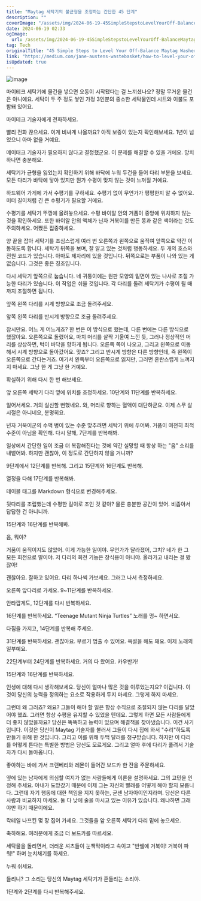 ```yaml
---
title: "Maytag 세탁기의 불균형을 조정하는 간단한 45 단계"
description: ""
coverImage: "/assets/img/2024-06-19-45SimpleStepstoLevelYourOff-BalanceMaytagWasher_0.png"
date: 2024-06-19 02:33
ogImage:
  url: /assets/img/2024-06-19-45SimpleStepstoLevelYourOff-BalanceMaytagWasher_0.png
tag: Tech
originalTitle: "45 Simple Steps to Level Your Off-Balance Maytag Washer"
link: "https://medium.com/jane-austens-wastebasket/how-to-level-your-off-balance-maytag-washer-in-45-simple-steps-4591914dc247"
isUpdated: true
---
```


![image](/assets/img/2024-06-19-45SimpleStepstoLevelYourOff-BalanceMaytagWasher_0.png)

마이테크 세탁기에 물건을 넣으면 요동이 시작됐다는 걸 느끼셨나요? 정말 무거운 물건은 아니에요. 세탁이 두 주 정도 쌓인 가정 3인분의 중소한 세탁물인데 시트와 이불도 포함돼 있어요.

마이테크 기술자에게 전화하세요.

빨리 전화 끊으세요. 이게 비싸게 나올까요? 아직 보증이 있는지 확인해보세요. 1년이 넘었으니 아마 없을 거예요.

<div class="content-ad"></div>

메이태크 기술자가 필요하지 않다고 결정했군요. 이 문제를 해결할 수 있을 거에요. 망치하나면 충분해요.

세탁기가 균형을 잃었는지 확인하기 위해 바닥에 누워 두건을 들어 다리 부분을 보세요. 모든 다리가 바닥에 닿아 있지만 뭔가 수평이 맞지 않는 것이 느껴질 거에요.

하드웨어 가게에 가서 수평기를 구하세요. 수평기 없이 무언가가 평평한지 알 수 없어요. 미터 길이처럼 긴 큰 수평기가 필요할 거에요.

수평기를 세탁기 뚜껑에 올려놓으세요. 수평 바이알 안의 거품이 중앙에 위치하지 않는 것을 확인하세요. 또한 바이알 안의 액체가 닌자 거북이를 만든 똥과 같은 색이라는 것도 주의하세요. 어쨌든 집중하세요.

<div class="content-ad"></div>

양 끝을 잡아 세탁기를 조심스럽게 여러 번 오른쪽과 왼쪽으로 움직여 앞쪽으로 약간 이동하도록 합니다. 세탁기 뒤쪽을 보며, 잘 알고 있는 것처럼 행동하세요. 두 개의 호스와 전원 코드가 있습니다. 아마도 제자리에 있을 것입니다. 뒤쪽으로는 부품이 나와 있는 게 없습니다. 그것은 좋은 징조입니다.

다시 세탁기 앞쪽으로 눕습니다. 네 귀퉁이에는 원판 모양의 밑면이 있는 나사로 조절 가능한 다리가 있습니다. 이 작업은 쉬울 것입니다. 각 다리를 돌려 세탁기가 수평이 될 때까지 조절하면 됩니다.

앞쪽 왼쪽 다리를 시계 방향으로 조금 돌려주세요.

앞쪽 왼쪽 다리를 반시계 방향으로 조금 돌려주세요.

<div class="content-ad"></div>

잠시만요. 어느 게 어느게죠? 한 번은 이 방식으로 했는데, 다른 번에는 다른 방식으로 했잖아요. 오른쪽으로 돌렸어요, 마치 머리를 살짝 기울여 느낀 듯, 그러나 정상적인 머리를 상상하면, 턱이 바닥을 향하게 됩니다. 오른쪽 쪽이 나오고, 그리고 왼쪽으로 이동해서 시계 방향으로 돌아갔어요. 맞죠? 그리고 반시계 방향은 다른 방향인데, 즉 왼쪽이 오른쪽으로 간다는거죠. 여기서 왼쪽부터 오른쪽으로 읽지만, 그러면 혼란스럽게 느껴지지 마세요. 그냥 한 게 그냥 한 거예요.

확실하기 위해 다시 한 번 해보세요.

앞 오른쪽 세탁기 다리 옆에 위치를 조정하세요. 10단계와 11단계를 반복하세요.

일어서세요. 거의 실신할 뻔했네요. 와, 머리로 향하는 혈액이 대단하군요. 이제 스무 살 시절은 아니네요, 분명히요.

<div class="content-ad"></div>

넌자 거북이군의 수액 병이 있는 수준 맞추려면 세탁기 위에 두어봐. 거품이 여전히 최적 수준이 아님을 확인해. 다시 말해, 7단계를 반복해봐.

일상에서 간단한 일이 조금 더 복잡해진다는 것에 약간 실망할 때 항상 하는 "음" 소리를 내뱉어봐. 하지만 괜찮아, 이 정도로 간단하지 않을 거니까?

9단계에서 12단계를 반복해. 그리고 15단계와 16단계도 반복해.

열정을 다해 17단계를 반복해봐.

<div class="content-ad"></div>

테이블 태그를 Markdown 형식으로 변경해주세요.

<div class="content-ad"></div>

뒷다리를 조립했는데 수평한 길이로 조인 것 같아? 물론 충분한 공간이 있어. 비좁아서 답답한 건 아니니까.

15단계와 16단계를 반복해봐.

음, 뭐야?

거품이 움직이지도 않았어. 이게 가능한 일이야. 무언가가 달라졌어, 그치? 네가 한 그 모든 회전으로 말이야. 저 다리의 회전 기능은 장식용이 아니야. 올라가고 내리는 걸 봤잖아!

<div class="content-ad"></div>

괜찮아요. 잘하고 있어요. 다리 하나씩 가보세요. 그러고 나서 측정하세요.

오른쪽 앞다리로 가세요. 9~11단계를 반복하세요.

안타깝게도, 12단계를 다시 반복하세요.

16단계를 반복하세요. “Teenage Mutant Ninja Turtles” 노래를 멍~ 하면서요.

<div class="content-ad"></div>

다짐을 가지고, 14단계를 반복해 주세요.

31단계를 반복하세요. 괜찮아요. 부르기 멈출 수 있어요. 욕설을 해도 돼요. 이제 노래의 일부예요.

22단계부터 24단계를 반복하세요. 거의 다 왔어요. 카우반가!

15단계와 16단계를 반복하세요.

<div class="content-ad"></div>

인생에 대해 다시 생각해보세요. 당신이 얼마나 많은 것을 이루었는지요? 이겁니다. 이것이 당신의 능력을 정의하는 요소로 작용하게 두지 마세요. 그렇게 하지 마세요.

그런데 왜 그러죠? 왜요? 그들이 해야 할 일은 항상 수직으로 조절되지 않는 다리를 달았어야 했죠. 그러면 항상 수평을 유지할 수 있었을 텐데요. 그렇게 하면 모든 사람들에게 더 좋지 않았을까요? 당신은 똑똑하고 능력이 있으며 해결책을 찾아냈습니다. 이건 사기입니다. 이것은 당신이 Maytag 기술자를 불러서 그들이 다시 집에 와서 "수리"하도록 만들기 위해 한 것입니다. 그리고 이를 위해 두백 달러를 청구받습니다. 하지만 이 다리를 어떻게 튼다는 특별한 방법은 당신도 모르게요. 그리고 얼마 후에 다리가 풀려서 기술자가 다시 돌아옵니다.

좋아하는 바에 가서 크랜베리와 레몬이 들어간 보드카 한 잔을 주문하세요.

옆에 있는 남자에게 의심할 여지가 없는 사람들에게 이론을 설명하세요. 그의 고민을 인정해 주세요. 아내가 도망갔기 때문에 이제 그는 자신의 빨래를 어떻게 해야 할지 모릅니다. 그런데 자기 행동에 대한 책임을 지지 못하는, 굳센 남자아이인지라며. 당신은 다른 사람과 비교하지 마세요. 둘 다 낮에 술을 마시고 있는 이유가 있습니다. 왜냐하면 그래야만 하기 때문이에요.

<div class="content-ad"></div>

칵테일 나프킨 몇 장 집어 가세요. 그것들을 앞 오른쪽 세탁기 다리 밑에 놓으세요.

축하해요. 여러분에게 조금 더 보드카를 따르세요.

세탁물을 돌리면서, 더러운 셔츠들이 눈책막이라고 속이고 "반쉘에 거북이! 거북이 파워!" 하며 눈치채기를 하세요.

누워 쉬세요.

<div class="content-ad"></div>

들리니? 그 소리는 당신의 Maytag 세탁기가 흔들리는 소리야.

1단계와 2단계를 다시 반복해주세요.
